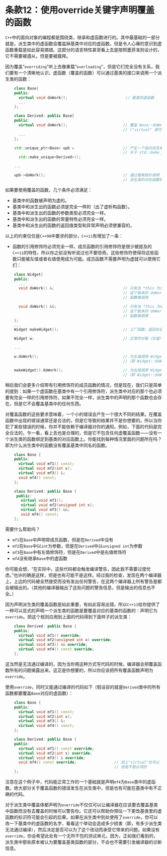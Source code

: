 条款12：使用override关键字声明覆盖的函数
=========================
`C++`中的面向对象的编程都是围绕类，继承和虚函数进行的。其中最基础的一部分就是，派生类中的虚函数会覆盖掉基类中对应的虚函数。但是令人心痛的意识到虚函数重载是如此容易搞错。这部分的语言特性甚至看上去是按照墨菲准则设计的，它不需要被遵从，但是要被膜拜。

因为覆盖“`overriding`”听上去像重载“`overloading`”，但是它们完全没有关系，我们要有一个清晰地认识，虚函数（覆盖的函数）可以通过基类的接口来调用一个派生类的函数：
```cpp
	class Base{
	public:
	  virtual void doWork();                          // 基类的虚函数
	  ...
	};

	class Derived: public Base{
	public:
	  virtual void doWork();                         // 覆盖 Base::doWork
	                                                 // ("virtual" 是可选的)
	  ...
	};

	std::unique_ptr<Base> upb =                      // 产生一个指向派生类的基类指针
	                                                 // 关于 std::make_unique 的信息参考条款21
	  std::make_unique<Derived>();

	...

	upb->doWork();                                   // 通过基类指针调用 doWork()，
	                                                 // 派生类的对应函数别调用
```
如果要使用覆盖的函数，几个条件必须满足：
- 基类中的函数被声明为虚的。
- 基类中和派生出的函数必须是完全一样的（出了虚析构函数）。
- 基类中和派生出的函数的参数类型必须完全一样。
- 基类中和派生出的函数的常量特性必须完全一样。
- 基类中和派生出的函数的返回值类型和异常声明必须使兼容的。

以上的约束仅仅是`C++98`中要求的部分，`C++11`有增加了一条：

- 函数的引用修饰符必须完全一样。成员函数的引用修饰符是很少被提及的`C++11`的特性，所以你之前没有听说过也不要惊奇。这些修饰符使得将这些函数只能被左值或者右值使用成为可能。成员函数不需要声明为虚就可以使用它们：
```cpp
	class Widget{
	public:
	  ...
	  void doWork() &;                               // 只有当 *this 为左值时
	                                                 // 这个版本的 doWorkd()
	                                                 // 函数被调用

	  void doWork() &&;                              // 只有当 *this 为右值
	                                                 // 这个版本的 doWork()
	                                                 // 函数被调用
	};
	...
	Widget makeWidget();                             // 工厂函数，返回右值

	Widget w;                                        // 正常的对象（左值）

	...

	w.doWork();                                      // 为左值调用 Widget::doWork() 
	                                                 //（即 Widget::doWork &）

	makeWidget().doWork();                           // 为右值调用 Widget::doWork() 
	                                                 //（即 Widget::doWork &&）
```
稍后我们会更多介绍带有引用修饰符的成员函数的情况，但是现在，我们只是简单的提到：如果一个虚函数在基类中有一个引用修饰符，派生类中对应的那个也必须要有完全一样的引用修饰符。如果不完全一样，派生类中的声明的那个函数也会存在，但是它不会覆盖基类中的任何东西。

对覆盖函数的这些要求意味着，一个小的错误会产生一个很大不同的结果。在覆盖函数中出现的错误通常还是合法的，但是它导致的结果并不是你想要的。所以当你犯了某些错误的时候，你并不能依赖于编译器对你的通知。例如，下面的代码是完全合法的，乍一看，看上去也是合理的，但是它不包含任何虚覆盖函数——没有一个派生类的函数绑定到基类的对应函数上。你能找到每种情况里面的问题所在吗？即为什么派生类中的函数没有覆盖基类中同名的函数。
```cpp
	class Base {
	public:
	  virtual void mf1() const;
	  virtual void mf2(int x);
	  virtual void mf3() &;
	  void mf4() const;
	};

	class Derived: public Base {
	 public:
	   virtual void mf1();
	   virtual void mf2(unsigned int x);
	   virtual void mf3() &&;
	   void mf4() const;
	};
```
需要什么帮助吗？
- `mf1`在`Base`中声明常成员函数，但是在`Derived`中没有
- `mf2`在`Base`中以`int`为参数，但是在`Derived`中以`unsigned int`为参数
- `mf3`在`Base`中有左值修饰符，但是在`Derived`中是右值修饰符
- `mf4`没有继承`Base`中的虚函数

你可能会想，“在实际中，这些代码都会触发编译警告，因此我不需要过度忧虑。”也许的确是这样，但是也有可能不是这样。经过我的检查，发现在两个编译器上，上边的代码被全然接受而没有发出任何警告，在这两个编译器上所有警告是都会被输出的。（其他的编译器输出了这些问题的警告信息，但是输出的信息也不全。）

因为声明派生类的覆盖函数是如此重要，有如此容易出错，所以`C++11`给你提供了一种可以显式的声明一个派生类的函数是要覆盖对应的基类的函数的：声明它为`override`。把这个规则应用到上面的代码得到下面样子的派生类：
```cpp
	class Derived: public Base {
	public:
	  virtual void mf1() override;
	  virtual void mf2(unsigned int x) override;
	  virtual void mf3() && override;
	  virtual void mf4() const override;
	};
```
这当然是无法通过编译的，因为当你用这种方式写代码的时候，编译器会把覆盖函数所有的问题揭露出来。这正是你想要的，所以你应该把所有覆盖函数声明为`override`。

使用`override`，同时又能通过编译的代码如下（假设目的就是`Derived`类中的所有函数都要覆盖`Base`对应的虚函数）：
```cpp
	class Base {
	public:
	  virtual void mf1() const;
	  virtual void mf2(int x);
	  virtual void mf3() &;
	  virtual void mf4() const;
	};

	class Derived: public Base {
	public:
	  virtual void mf1() const override;
	  virtual void mf2(int x) override;
	  virtual void mf3() & override;
	  void mf4() const override;                 // 加上"virtual"也可以
	                                             // 但是不是必须的
	};
```
注意在这个例子中，代码能正常工作的一个基础就是声明`mf4`为`Base`类中的虚函数。绝大部分关于覆盖函数的错误发生在派生类中，但是也有可能在基类中有不正确的代码。

对于派生类中覆盖体都声明为`override`不仅仅可以让编译器在应该要去覆盖基类中函数而没有去覆盖的时候可以警告你。它还可以帮助你预估一下更改基类里的虚函数的标识符可能会引起的后果。如果在派生类中到处使用了`override`，你可以改一下基类中的虚函数的名字，看看这个举动会造成多少损害（即，有多少派生类无法通过编译），然后决定是否可以为了这个改动而承受它带来的问题。如果没有`override`，你会希望此处有一个无所不包的测试单元，因为，正如我们看到的，派生类中那些原本被认为要覆盖基类函数的部分，不会也不需要引发编译器的诊断信息。

